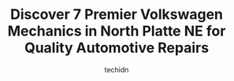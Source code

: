 ---
layout: ampstory
image: https://images.unsplash.com/photo-1631526090968-6979b72f2ce2?ixlib=rb-4.0.3&ixid=MnwxMjA3fDB8MHxwaG90by1wYWdlfHx8fGVufDB8fHx8&auto=format&fit=crop&w=640&h=853&q=80
author: techidn
featured: false
description: When it comes to maintaining and repairing your vehicle in North Platte NE, USA, you deserve nothing but the best. Thats why the 7 best Volkswagen Mechanic in the area are here to offer the
title: Discover 7 Premier Volkswagen Mechanics in North Platte NE for Quality Automotive Repairs
cover:
   title: Discover 7 Premier Volkswagen Mechanics in North Platte NE for Quality Automotive Repairs
   subtitle: Rickpate
   background: https://images.unsplash.com/photo-1631526090968-6979b72f2ce2?ixlib=rb-4.0.3&ixid=MnwxMjA3fDB8MHxwaG90by1wYWdlfHx8fGVufDB8fHx8&auto=format&fit=crop&w=640&h=853&q=80

pages: 
 - layout: thirds
   top: <h1>#1 Nebraskaland Tire & Service</h1>
   bottom: "<p>My wifes car picked up a couple nails yesterday afternoon about 3 pm. I quickly changed her tire and brought the tire into Nebraskaland Tire where they had it done in </p>"
   background: https://www.knot35.com/toplist/wp-content/uploads/2023/06/best-volkswagen-mechanic-1-in-north-platte-ne-1685840588.jpeg
   backgroundblur: true
 - layout: thirds
   top: <h1>#2 Boss Truck Shop</h1>
   bottom: "<p>2743 E Walker Rd, North Platte, NE 69101, United States</p>"
   background: https://www.knot35.com/toplist/wp-content/uploads/2023/06/best-volkswagen-mechanic-2-in-north-platte-ne-1685840588.jpeg
   cta:
      link: https://www.knot35.com/toplist/discover-7-premier-volkswagen-mechanics-in-north-platte-ne-for-quality-automotive-repairs/
      text: Discover 7 Premier Volkswagen Mechanics in North Platte NE for Quality Automotive Repairs
 - layout: thirds
   top: <h1>#3 Elletts Automotive Inc</h1>
   bottom: "<p>202 W Rodeo Rd Ave, North Platte, NE 69101, United States</p>"
   background: https://www.knot35.com/toplist/wp-content/uploads/2023/06/best-volkswagen-mechanic-3-in-north-platte-ne-1685840588.jpeg
   cta:
      link: https://www.knot35.com/toplist/discover-7-premier-volkswagen-mechanics-in-north-platte-ne-for-quality-automotive-repairs/
      text: Discover 7 Premier Volkswagen Mechanics in North Platte NE for Quality Automotive Repairs
 - layout: thirds
   top: <h1>#4 Afterhours Repair LLC</h1>
   bottom: "<p>1307 N Vine St, North Platte, NE 69101, United States</p>"
   background: https://images.unsplash.com/photo-1547366785-564103df7e13?ixlib=rb-4.0.3&ixid=MnwxMjA3fDB8MHxwaG90by1wYWdlfHx8fGVufDB8fHx8&auto=format&fit=crop&w=640&h=853&q=80
   cta:
      link: https://www.knot35.com/toplist/discover-7-premier-volkswagen-mechanics-in-north-platte-ne-for-quality-automotive-repairs/
      text: Discover 7 Premier Volkswagen Mechanics in North Platte NE for Quality Automotive Repairs
 - layout: thirds
   top: <h1>#5 D J Automotive & Transmissions</h1>
   bottom: "<p>203 Rodeo Rd, North Platte, NE 69101, United States</p>"
   background: https://images.unsplash.com/photo-1618005182384-a83a8bd57fbe?ixlib=rb-4.0.3&ixid=MnwxMjA3fDB8MHxwaG90by1wYWdlfHx8fGVufDB8fHx8&auto=format&fit=crop&w=640&h=853&q=80
   cta:
      link: https://www.knot35.com/toplist/discover-7-premier-volkswagen-mechanics-in-north-platte-ne-for-quality-automotive-repairs/
      text: Discover 7 Premier Volkswagen Mechanics in North Platte NE for Quality Automotive Repairs
 - layout: thirds
   top: <h1>#6 Butchs Repair & Exhaust</h1>
   bottom: "<p>1002 Prospect Dr # A, North Platte, NE 69101, United States</p>"
   background: https://images.unsplash.com/photo-1541356665065-22676f35dd40?ixlib=rb-4.0.3&ixid=MnwxMjA3fDB8MHxwaG90by1wYWdlfHx8fGVufDB8fHx8&auto=format&fit=crop&w=640&h=853&q=80
   cta:
      link: https://www.knot35.com/toplist/discover-7-premier-volkswagen-mechanics-in-north-platte-ne-for-quality-automotive-repairs/
      text: Discover 7 Premier Volkswagen Mechanics in North Platte NE for Quality Automotive Repairs
 - layout: thirds
   top: <h1>#7 Lowmans Auto Repair LLC</h1>
   bottom: "<p>119 N Jeffers St, North Platte, NE 69101, United States</p>"
   background: https://images.unsplash.com/photo-1518640467707-6811f4a6ab73?ixlib=rb-4.0.3&ixid=MnwxMjA3fDB8MHxwaG90by1wYWdlfHx8fGVufDB8fHx8&auto=format&fit=crop&w=640&h=853&q=80
   cta:
      link: https://www.knot35.com/toplist/discover-7-premier-volkswagen-mechanics-in-north-platte-ne-for-quality-automotive-repairs/
      text: Discover 7 Premier Volkswagen Mechanics in North Platte NE for Quality Automotive Repairs
 - layout: thirds
   middle: Continue reading...
   background: https://images.unsplash.com/photo-1618556658017-fd9c732d1360?ixlib=rb-4.0.3&ixid=MnwxMjA3fDB8MHxwaG90by1wYWdlfHx8fGVufDB8fHx8&auto=format&fit=crop&w=640&h=853&q=80
   cta:
      link: https://www.knot35.com/toplist/discover-7-premier-volkswagen-mechanics-in-north-platte-ne-for-quality-automotive-repairs/
      text: Discover 7 Premier Volkswagen Mechanics in North Platte NE for Quality Automotive Repairs
      
---